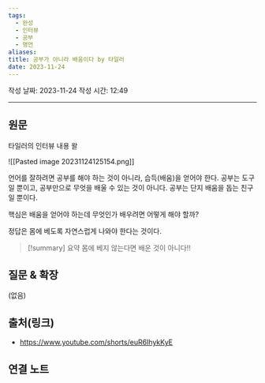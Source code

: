```yaml
---
tags:
  - 완성
  - 인터뷰
  - 공부
  - 명언
aliases: 
title: 공부가 아니라 배움이다 by 타일러
date: 2023-11-24
---
```

작성 날짜: 2023-11-24
작성 시간: 12:49


----
## 원문
타일러의 인터뷰 내용 왈

![[Pasted image 20231124125154.png]]

언어를 잘하려면 공부를 해야 하는 것이 아니라, 습득(배움)을 얻어야 한다.  공부는 도구일 뿐이고, 공부만으로 무엇을 배울 수 있는 것이 아니다. 공부는 단지 배움을 돕는 친구일 뿐이다.

핵심은 배움을 얻어야 하는데 무엇인가 배우려면 어떻게 해야 할까? 

정답은 몸에 베도록 자연스럽게 나와야 한다는 것이다. 


>[!summary] 요약
>몸에 베지 않는다면 배운 것이 아니다!!





## 질문 & 확장

(없음)

## 출처(링크)
- https://www.youtube.com/shorts/euR6IhykKyE

## 연결 노트











